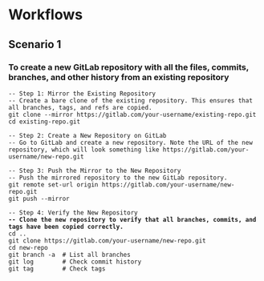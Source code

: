 # Workflows

## Scenario 1

### To create a new GitLab repository with all the files, commits, branches, and other history from an existing repository

<pre class="language-git"><code class="lang-git">-- Step 1: Mirror the Existing Repository
-- Create a bare clone of the existing repository. This ensures that all branches, tags, and refs are copied.
git clone --mirror https://gitlab.com/your-username/existing-repo.git
cd existing-repo.git

-- Step 2: Create a New Repository on GitLab
-- Go to GitLab and create a new repository. Note the URL of the new repository, which will look something like https://gitlab.com/your-username/new-repo.git

-- Step 3: Push the Mirror to the New Repository
-- Push the mirrored repository to the new GitLab repository.
git remote set-url origin https://gitlab.com/your-username/new-repo.git
git push --mirror

-- Step 4: Verify the New Repository
<strong>-- Clone the new repository to verify that all branches, commits, and tags have been copied correctly.
</strong>cd ..
git clone https://gitlab.com/your-username/new-repo.git
cd new-repo
git branch -a  # List all branches
git log        # Check commit history
git tag        # Check tags
</code></pre>
